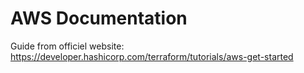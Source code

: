 # AWS Documentation

Guide from officiel website:
https://developer.hashicorp.com/terraform/tutorials/aws-get-started
